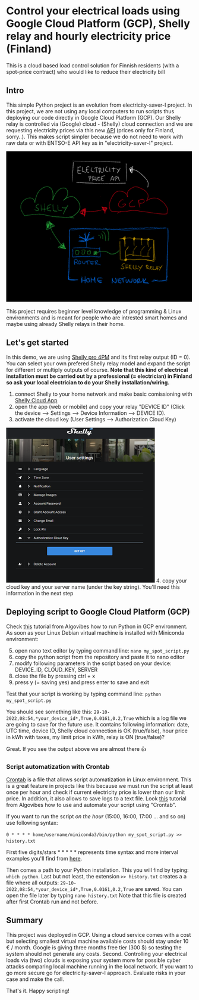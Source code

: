 # Control your electrical loads using Google Cloud Platform (GCP), Shelly relay and hourly electricity price (Finland)
This is a cloud based load control solution for Finnish residents (with a spot-price contract) who would like to reduce their electricity bill

## Intro
This simple Python project is an evolution from electricity-saver-I project. In this project, we are not using any local computers to run scripts thus deploying our code directly in Google Cloud Platform (GCP). Our Shelly relay is controlled via (Google) cloud - (Shelly) cloud connection and  we are requesting electricity prices via this new [API]( https://api.spot-hinta.fi/swagger/ui/#/Pörssihinnat%20tänään%20-%20hinta%20ja%20kuluvan%20tunnin%20'rank'/JustNow) (prices only for Finland, sorry..). This makes script simpler because we do not need to work with raw data or with ENTSO-E API key as in "electricity-saver-I" project.

<img src="/images/architecture.jpeg" width="500">

This project requires beginner level knowledge of programming & Linux environments and is meant for people who are intrested smart homes and maybe using already Shelly relays in their home.

## Let's get started
In this demo, we are using [Shelly pro 4PM](https://www.shelly.cloud/knowledge-base/devices/shelly-pro-4pm/) and its first relay output (ID = 0). You can select your own prefered Shelly relay model and expand the script for different or multiply outputs of course. **Note that this kind of electrical installation must be carried out by a professional (= electrician) in Finland so ask your local electrician to do your Shelly installation/wiring.** 

1. connect Shelly to your home network and make basic comissioning with [Shelly Cloud App](https://www.shelly.cloud/support/cloud-connected/)
2. open the app (web or mobile) and copy your relay "DEVICE ID" (Click the device --> Settings --> Device Information --> DEVICE ID).
3. activate the cloud key (User Settings --> Authorization Cloud Key)
<img src="/images/getcloudkey.png" width="400">
4. copy your cloud key and your server name (under the key string). You'll need this information in the next step

## Deploying script to Google Cloud Platform (GCP)
Check [this](https://www.youtube.com/watch?v=lIJlhKrP_SI) tutorial from Algovibes how to run Python in GCP environment. As soon as your Linux Debian virtual machine is installed with Miniconda environment: 

5. open nano text editor by typing command line: ```` nano my_spot_script.py ````
6. copy the python script from the repository and paste it to nano editor
7. modify following parameters in the script based on your device: DEVICE_ID, CLOUD_KEY, SERVER
7. close the file by pressing ctrl + x
8. press y (= saving yes) and press enter to save and exit 

Test that your script is working by typing command line: ```` python my_spot_script.py ````

You should see something like this: ````29-10-2022,08:54,*your_device_id*,True,0.0161,0.2,True```` which is a log file we are going to save for the future use. It contains following information: date, UTC time, device ID, Shelly cloud connection is OK (true/false), hour price in kWh with taxes, my limit price in kWh, relay is ON (true/false)?

Great. If you see the output above we are almost there :thumbsup:

### Script automatization with Crontab

[Crontab](https://www.adminschoice.com/crontab-quick-reference) is a file that allows script automatization in Linux environment. This is a great feature in projects like this because we must run the script at least once per hour and check if current electricity price is lower than our limit price. In addition, it also allows to save logs to a text file. Look [this](https://www.youtube.com/watch?v=kjrC1N8K8MI) tutorial from Algovibes how to use and automate your script using "Crontab". 

If you want to run the script *on the hour* (15:00, 16:00, 17:00 ... and so on) use following syntax:<br>

```` 0 * * * * home/username/miniconda3/bin/python my_spot_script.py >> history.txt ```` 

First five digits/stars * * * * * represents time syntax and more interval examples you'll find from [here](https://crontab.guru/examples.html).

Then comes a path to your Python installation. This you will find by typing: ````which python````. Last but not least, the extension ````>> history.txt```` creates a a file where all outputs: ````29-10-2022,08:54,*your_device_id*,True,0.0161,0.2,True```` are saved. You can open the file later by typing ````nano history.txt```` Note that this file is created after first Crontab run and not before.

## Summary

This project was deployed in GCP. Using a cloud service comes with a cost but selecting smallest virtual machine available costs should stay under 10 € / month. Google is giving three months free tier (300 $) so testing the system should not generate any costs. Second. Controlling your electrical loads via (two) clouds is exposing your system more for possible cyber attacks comparing local machine running in the local network. If you want to go more secure go for electricity-saver-I approach. Evaluate risks in your case and make the call.

That's it. Happy scripting!





